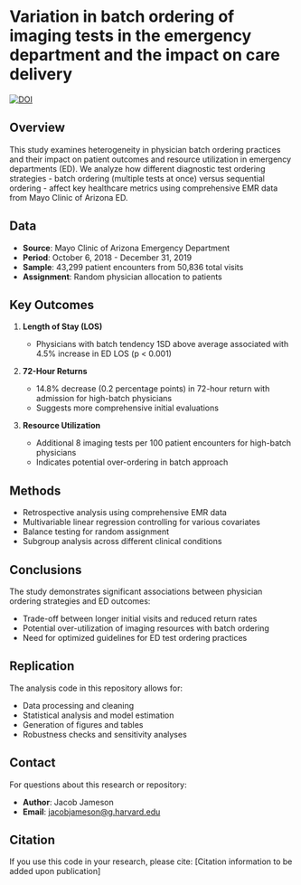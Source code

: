 # Variation in batch ordering of imaging tests in the emergency department and the impact on care delivery

[![DOI](https://zenodo.org/badge/661395359.svg)](https://doi.org/10.5281/zenodo.14029337)


## Overview
This study examines heterogeneity in physician batch ordering practices and their impact on patient outcomes and resource utilization in emergency departments (ED). We analyze how different diagnostic test ordering strategies - batch ordering (multiple tests at once) versus sequential ordering - affect key healthcare metrics using comprehensive EMR data from Mayo Clinic of Arizona ED.

## Data
- **Source**: Mayo Clinic of Arizona Emergency Department
- **Period**: October 6, 2018 - December 31, 2019
- **Sample**: 43,299 patient encounters from 50,836 total visits
- **Assignment**: Random physician allocation to patients

## Key Outcomes
1. **Length of Stay (LOS)**
   - Physicians with batch tendency 1SD above average associated with 4.5% increase in ED LOS (p < 0.001)

2. **72-Hour Returns**
   - 14.8% decrease (0.2 percentage points) in 72-hour return with admission for high-batch physicians
   - Suggests more comprehensive initial evaluations

3. **Resource Utilization**
   - Additional 8 imaging tests per 100 patient encounters for high-batch physicians
   - Indicates potential over-ordering in batch approach

## Methods
- Retrospective analysis using comprehensive EMR data
- Multivariable linear regression controlling for various covariates
- Balance testing for random assignment
- Subgroup analysis across different clinical conditions

## Conclusions
The study demonstrates significant associations between physician ordering strategies and ED outcomes:
- Trade-off between longer initial visits and reduced return rates
- Potential over-utilization of imaging resources with batch ordering
- Need for optimized guidelines for ED test ordering practices

## Replication
The analysis code in this repository allows for:
- Data processing and cleaning
- Statistical analysis and model estimation
- Generation of figures and tables
- Robustness checks and sensitivity analyses

## Contact
For questions about this research or repository:
- **Author**: Jacob Jameson
- **Email**: jacobjameson@g.harvard.edu

## Citation
If you use this code in your research, please cite:
[Citation information to be added upon publication]
